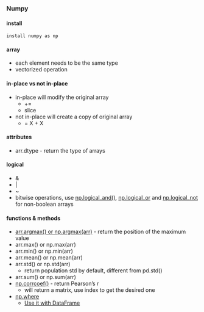 <h3>Numpy</h3>

<h4>install</h4>

<pre><code class="Python">install numpy as np
</code></pre>

<h4>array</h4>

<ul>
<li>each element needs to be the same type</li>
<li>vectorized operation</li>
</ul>

<h4>in-place vs not in-place</h4>

<ul>
<li>in-place will modify the original array

<ul>
<li>+=</li>
<li>slice</li>
</ul></li>
<li>not in-place will create a copy of original array

<ul>
<li>= X + X</li>
</ul></li>
</ul>

<h4>attributes</h4>

<ul>
<li>arr.dtype - return the type of arrays</li>
</ul>

<h4>logical</h4>

<ul>
<li>&amp;</li>
<li>|</li>
<li>~</li>
<li>bitwise operations, use <a href="https://docs.scipy.org/doc/numpy/reference/generated/numpy.logical_and.html">np.logical_and()</a>, <a href="https://docs.scipy.org/doc/numpy/reference/generated/numpy.logical_or.html">np.logical_or</a> and <a href="https://docs.scipy.org/doc/numpy/reference/generated/numpy.logical_not.html">np.logical_not</a> for non-boolean arrays</li>
</ul>

<h4>functions &amp; methods</h4>

<ul>
<li><a href="https://docs.scipy.org/doc/numpy/reference/generated/numpy.argmax.html">arr.argmax() or np.argmax(arr)</a> - return the position of the maximum value</li>
<li>arr.max() or np.max(arr)</li>
<li>arr.min() or np.min(arr)</li>
<li>arr.mean() or np.mean(arr)</li>
<li>arr.std() or np.std(arr)

<ul>
<li>return population std by default, different from pd.std()</li>
</ul></li>
<li>arr.sum() or np.sum(arr)</li>
<li><a href="https://docs.scipy.org/doc/numpy/reference/generated/numpy.corrcoef.html">np.corrcoef()</a> - return Pearson&#8217;s r

<ul>
<li>will return a matrix, use index to get the desired one</li>
</ul></li>
<li><a href="https://docs.scipy.org/doc/numpy/reference/generated/numpy.where.html">np.where</a>

<ul>
<li><a href="https://discussions.udacity.com/t/apply-and-applymap-confusion/241704/6">Use it with DataFrame</a></li>
</ul></li>
</ul>
